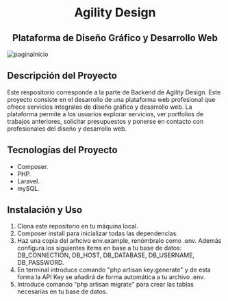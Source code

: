 <h1 align="center"> Agility Design </h1>
<h2 align="center">Plataforma de Diseño Gráfico y Desarrollo Web </h2>

![paginaInicio](https://github.com/LilinaG/agilityDesignB/blob/feature/readme/resources/assets/paginaInicio.png)

## Descripción del Proyecto
Este respositorio corresponde a la parte de Backend de Agility Design. Este proyecto consiste en el desarrollo de una plataforma web profesional que ofrece servicios integrales de diseño gráfico y desarrollo web. La plataforma permite a los usuarios explorar servicios, ver portfolios de trabajos anteriores, solicitar presupuestos y ponerse en contacto con profesionales del diseño y desarrollo web.

## Tecnologías del Proyecto

- Composer.
- PHP.
- Laravel.
- mySQL.

## Instalación y Uso

1. Clona este repositorio en tu máquina local.
2. Composer install para inicializar todas las dependencias.
3. Haz una copia del arhcivo env.example, renómbralo como .env. Además configura los siguientes ítems en base a tu base de datos: DB_CONNECTION, DB_HOST, DB_DATABASE, DB_USERNAME, DB_PASSWORD.
4. En terminal introduce comando "php artisan key:generate" y de esta forma la API Key se añadirá de forma automática a tu archivo .env.
5. Introduce comando "php artisan migrate" para crear las tablas necesarias en tu base de datos. 

